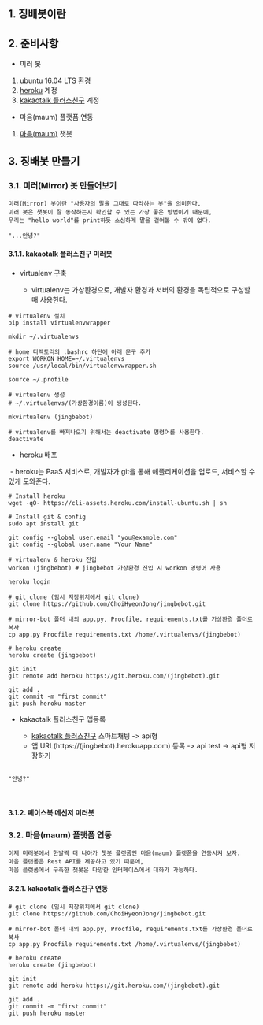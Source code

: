 ## 1. 징배봇이란

## 2. 준비사항

- 미러 봇
1. ubuntu 16.04 LTS 환경
2. [heroku](https://www.heroku.com "heroku") 계정
3. [kakaotalk 플러스친구](https://center-pf.kakao.com/login "kakaotalk 플러스친구") 계정

- 마음(maum) 플랫폼 연동
1. [마음(maum)](https://maum.ai/ "마음플랫폼") 챗봇

## 3. 징배봇 만들기

### 3.1. 미러(Mirror) 봇 만들어보기

```
미러(Mirror) 봇이란 "사용자의 말을 그대로 따라하는 봇"을 의미한다.
미러 봇은 챗봇이 잘 동작하는지 확인할 수 있는 가장 좋은 방법이기 때문에,
우리는 "hello world"를 print하듯 소심하게 말을 걸어볼 수 밖에 없다.

"...안녕?"
```

#### 3.1.1. kakaotalk 플러스친구 미러봇

- virtualenv 구축

  - virtualenv는 가상환경으로, 개발자 환경과 서버의 환경을 독립적으로 구성할 때 사용한다.

```
# virtualenv 설치
pip install virtualenvwrapper

mkdir ~/.virtualenvs

# home 디렉토리의 .bashrc 하단에 아래 문구 추가
export WORKON_HOME=~/.virtualenvs
source /usr/local/bin/virtualenvwrapper.sh

source ~/.profile

# virtualenv 생성
# ~/.virtualenvs/(가상환경이름)이 생성된다.

mkvirtualenv (jingbebot)

# virtualenv를 빠져나오기 위해서는 deactivate 명령어를 사용한다.
deactivate
```

- heroku 배포

  - heroku는 PaaS 서비스로, 개발자가 git을 통해 애플리케이션을 업로드, 서비스할 수 있게 도와준다.

```
# Install heroku 
wget -qO- https://cli-assets.heroku.com/install-ubuntu.sh | sh

# Install git & config
sudo apt install git

git config --global user.email "you@example.com"
git config --global user.name "Your Name"

# virtualenv & heroku 진입
workon (jingbebot) # jingbebot 가상환경 진입 시 workon 명령어 사용

heroku login

# git clone (임시 저장위치에서 git clone)
git clone https://github.com/ChoiHyeonJong/jingbebot.git

# mirror-bot 폴더 내의 app.py, Procfile, requirements.txt를 가상환경 폴더로 복사
cp app.py Procfile requirements.txt /home/.virtualenvs/(jingbebot) 

# heroku create
heroku create (jingbebot)

git init 
git remote add heroku https://git.heroku.com/(jingbebot).git

git add .
git commit -m "first commit"
git push heroku master
```

- kakaotalk 플러스친구 앱등록

  - [kakaotalk 플러스친구](https://center-pf.kakao.com/login "kakaotalk 플러스친구") 스마트채팅 -> api형
  - 앱 URL(https://(jingbebot).herokuapp.com) 등록 -> api test -> api형 저장하기
  
```

"안녕?"

```
  
#### 3.1.2. 페이스북 메신저 미러봇

### 3.2. 마음(maum) 플랫폼 연동

```
이제 미러봇에서 한발짝 더 나아가 챗봇 플랫폼인 마음(maum) 플랫폼을 연동시켜 보자.
마음 플랫폼은 Rest API를 제공하고 있기 때문에,
마음 플랫폼에서 구축한 챗봇은 다양한 인터페이스에서 대화가 가능하다.
```

#### 3.2.1. kakaotalk 플러스친구 연동

```
# git clone (임시 저장위치에서 git clone)
git clone https://github.com/ChoiHyeonJong/jingbebot.git

# mirror-bot 폴더 내의 app.py, Procfile, requirements.txt를 가상환경 폴더로 복사
cp app.py Procfile requirements.txt /home/.virtualenvs/(jingbebot) 

# heroku create
heroku create (jingbebot)

git init 
git remote add heroku https://git.heroku.com/(jingbebot).git

git add .
git commit -m "first commit"
git push heroku master
```
